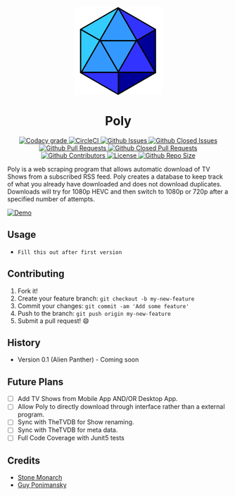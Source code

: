 <p align="center">
  <a href="https://voidustries.github.io/Poly_Project/" target="_blank" rel="noopener noreferrer">
    <img width="200" src="https://github.com/Voidustries/Poly/blob/master/src/main/resources/Icon.png" alt="Poly logo">
  </a>
</p>

<h1 align="center">Poly</h1>

<p align="center">
  <a href="https://www.codacy.com/app/ponimansky.guy/Poly?utm_source=github.com&amp;utm_medium=referral&amp;utm_content=Voidustries/Poly&amp;utm_campaign=Badge_Grade">
    <img src="https://img.shields.io/codacy/grade/0330000d284043f19a126cada035d410.svg?style=flat-square" alt="Codacy grade">
  </a>
  <a href="https://circleci.com/gh/Voidustries/Poly/tree/Poly-Version-0.1-UNSTABLE">
    <img src="https://img.shields.io/circleci/project/github/Voidustries/Poly.svg?style=flat-square" alt="CircleCI">
  </a>
  <a href="https://github.com/Voidustries/Poly/issues">
    <img src="https://img.shields.io/github/issues-raw/voidustries/poly.svg?style=flat-square" alt="Github Issues">
  </a>
  <a href="https://github.com/Voidustries/Poly/issues">
    <img src="https://img.shields.io/github/issues-closed-raw/voidustries/poly.svg?style=flat-square" alt="Github Closed Issues">
  </a>
  <a href="https://github.com/Voidustries/Poly/pulls">
    <img src="https://img.shields.io/github/issues-pr-raw/voidustries/poly.svg?style=flat-square" alt="Github Pull Requests">
  </a>
  <a href="https://github.com/Voidustries/Poly/pulls">
    <img src="https://img.shields.io/github/issues-pr-closed-raw/voidustries/poly.svg?style=flat-square" alt="Github Closed Pull Requests">
  </a>
  <a href="https://github.com/Voidustries/Poly/graphs/contributors">
    <img src="https://img.shields.io/github/contributors/voidustries/poly.svg?style=flat-square" alt="Github Contributors">
  </a>
  <a href="https://github.com/Voidustries/Poly/blob/master/LICENSE">
    <img src="https://img.shields.io/github/license/voidustries/poly.svg?style=flat-square" alt="License">
  </a>
  <a href="https://github.com/Voidustries/Poly">
    <img src="https://img.shields.io/github/repo-size/voidustries/poly.svg?style=flat-square" alt="Github Repo Size">
  </a>
</p>

Poly is a web scraping program that allows automatic download of TV Shows from a
subscribed RSS feed. Poly creates a database to keep track of what you already
have downloaded and does not download duplicates. Downloads will try for 1080p
HEVC and then switch to 1080p or 720p after a specified number of attempts.

[![Demo](http://thumbs.gfycat.com/TornFoolishAlbino-size_restricted.gif)](https://gfycat.com/gifs/detail/TornFoolishAlbino)

## Usage

* `Fill this out after first version`

## Contributing

1. Fork it!
2. Create your feature branch: `git checkout -b my-new-feature`
3. Commit your changes: `git commit -am 'Add some feature'`
4. Push to the branch: `git push origin my-new-feature`
5. Submit a pull request! :smile:

## History

* Version 0.1 (Alien Panther) - Coming soon

## Future Plans

- [ ] Add TV Shows from Mobile App AND/OR Desktop App.
- [ ] Allow Poly to directly download through interface rather than a external program.
- [ ] Sync with TheTVDB for Show renaming.
- [ ] Sync with TheTVDB for meta data.
- [ ] Full Code Coverage with Junit5 tests

## Credits

* [Stone Monarch](https://github.com/StoneMonarch)
* [Guy Ponimansky](https://github.com/gponimansky)
